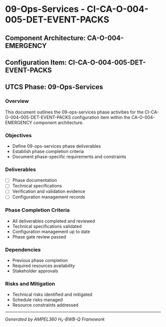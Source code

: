 # 09-Ops-Services - CI-CA-O-004-005-DET-EVENT-PACKS

## Component Architecture: CA-O-004-EMERGENCY
## Configuration Item: CI-CA-O-004-005-DET-EVENT-PACKS
## UTCS Phase: 09-Ops-Services

### Overview
This document outlines the 09-ops-services phase activities for the CI-CA-O-004-005-DET-EVENT-PACKS configuration item within the CA-O-004-EMERGENCY component architecture.

### Objectives
- Define 09-ops-services phase deliverables
- Establish phase completion criteria
- Document phase-specific requirements and constraints

### Deliverables
- [ ] Phase documentation
- [ ] Technical specifications
- [ ] Verification and validation evidence
- [ ] Configuration management records

### Phase Completion Criteria
- All deliverables completed and reviewed
- Technical specifications validated
- Configuration management up to date
- Phase gate review passed

### Dependencies
- Previous phase completion
- Required resources availability
- Stakeholder approvals

### Risks and Mitigation
- Technical risks identified and mitigated
- Schedule risks managed
- Resource constraints addressed

---
*Generated by AMPEL360 H₂-BWB-Q Framework*
